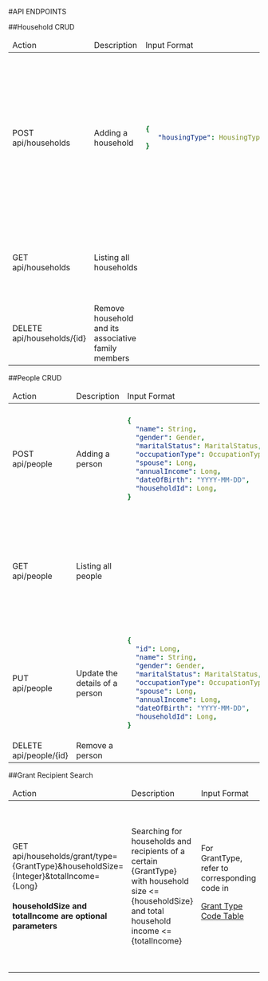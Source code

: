 #API ENDPOINTS

##Household CRUD
<table>
<thead>
    <td>
       Action
    </td>
    <td>
       Description
    </td>
    <td>
       Input Format
    </td>
    <td>
       Response Format
    </td>
</thead>
<tr>
<td>POST api/households</td>
<td>Adding a household</td>
<td>

```yaml
{
   "housingType": HousingType
}
```
</td>
<td>

```yaml
{
  "id": Long,
  "housingType": HousingType,
  "familyMembers": [
    [{
      "id": Long,
      "name": String,
      "gender": Gender,
      "maritalStatus": MaritalStatus,
      "occupationType": OccupationType,
      "spouse": Long,
      "annualIncome": Long,
      "dateOfBirth": "YYYY-MM-DD",
      "householdId": Long,
    },...]
  ],
  "totalHouseholdIncome": Long,
}
```
</td>
</tr>
<tr>
<td>GET api/households</td>
<td>Listing all households</td>
<td>

</td>
<td>

```yaml
[
{
  "id": Long,
  "housingType": HousingType,
  "familyMembers": [],
  "totalHouseholdIncome": Long,
},...]
```
</td>
</tr>
<tr>
<td>DELETE api/households/{id}</td>
<td>Remove household and its associative family members</td>
<td>

</td>
<td>

</td>
</tr>
</table>

##People CRUD
<table>
<thead>
    <td>
       Action
    </td>
    <td>
       Description
    </td>
    <td>
       Input Format
    </td>
    <td>
       Response Format
    </td>
</thead>
<tr>
<td>POST api/people</td>
<td>Adding a person</td>
<td>

```yaml
{
  "name": String,
  "gender": Gender,
  "maritalStatus": MaritalStatus,
  "occupationType": OccupationType,
  "spouse": Long,
  "annualIncome": Long,
  "dateOfBirth": "YYYY-MM-DD",
  "householdId": Long,
}
```
</td>
<td>

```yaml
{
  "id": Long,
  "name": String,
  "gender": Gender,
  "maritalStatus": MaritalStatus,
  "occupationType": OccupationType,
  "spouse": Long,
  "annualIncome": Long,
  "dateOfBirth": "YYYY-MM-DD",
  "householdId": Long,
}
```
</td>
</tr>
<tr>
<td>GET api/people</td>
<td>Listing all people</td>
<td>

</td>
<td>

```yaml
[{
  "id": Long,
  "name": String,
  "gender": Gender,
  "maritalStatus": MaritalStatus,
  "occupationType": OccupationType,
  "spouse": Long,
  "annualIncome": Long,
  "dateOfBirth": "YYYY-MM-DD",
  "householdId": Long,
},...]
```
</td>
</tr>
<tr>
<td>PUT api/people</td>
<td>Update the details of a person</td>
<td>

```yaml
{
  "id": Long,
  "name": String,
  "gender": Gender,
  "maritalStatus": MaritalStatus,
  "occupationType": OccupationType,
  "spouse": Long,
  "annualIncome": Long,
  "dateOfBirth": "YYYY-MM-DD",
  "householdId": Long,
}
```
</td>
<td>

```yaml
{
  "id": Long,
  "name": String,
  "gender": Gender,
  "maritalStatus": MaritalStatus,
  "occupationType": OccupationType,
  "spouse": Long,
  "annualIncome": Long,
  "dateOfBirth": "YYYY-MM-DD",
  "householdId": Long,
}
```
</td>
</tr>

<tr>
<td>DELETE api/people/{id}</td>
<td>Remove a person</td>
<td>
</td>
<td>
</td>
</tr>
</table>

##Grant Recipient Search
<table>
<thead>
    <td>
       Action
    </td>
    <td>
       Description
    </td>
    <td>
       Input Format
    </td>
    <td>
       Response Format
    </td>
</thead>
<tr>
<td>
GET api/households/grant/type={GrantType}&householdSize={Integer}&totalIncome={Long}
<br /><br />
<b>householdSize and totalIncome are optional parameters</b>
</td>
<td>Searching for households and recipients of a certain {GrantType} with household size <= {householdSize}
and total household income <= {totalIncome}</td>
<td>
For GrantType, refer to corresponding code in

[Grant Type Code Table](CodeTable.md)

</td>
<td>

```yaml
{
  "id": Long,
  "housingType": HousingType,
  "familyMembers": [
    [{
      "id": Long,
      "name": String,
      "gender": Gender,
      "maritalStatus": MaritalStatus,
      "occupationType": OccupationType,
      "spouse": Long,
      "annualIncome": Long,
      "dateOfBirth": "YYYY-MM-DD",
      "householdId": Long,
    },...]                    
  ],
  "totalHouseholdIncome": Long,
}
```
</td>
</tr>
</table>